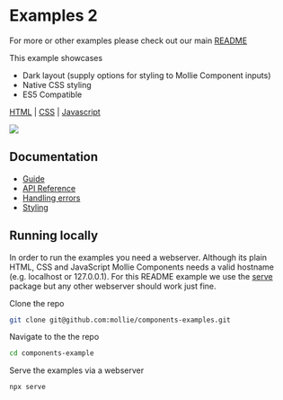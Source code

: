 # Examples 2

For more or other examples please check out our main [README](../)

This example showcases

- Dark layout (supply options for styling to Mollie Component inputs)
- Native CSS styling
- ES5 Compatible

[HTML](./index.html) | [CSS](./style.css) | [Javascript](./script.js)

![](screenshots/example-2.gif)

## Documentation

- [Guide](https://docs.mollie.com/guides/mollie-components/overview)
- [API Reference](https://docs.mollie.com/guides/mollie-components/reference)
- [Handling errors](https://docs.mollie.com/guides/mollie-components/handling-errors)
- [Styling](https://docs.mollie.com/guides/mollie-components/styling)

## Running locally

In order to run the examples you need a webserver. Although its plain HTML, CSS and JavaScript Mollie Components needs a valid hostname (e.g. localhost or 127.0.0.1). For this README example we use the [serve](https://www.npmjs.com/package/serve) package but any other webserver should work just fine.

Clone the repo

```bash
git clone git@github.com:mollie/components-examples.git
```

Navigate to the the repo

```bash
cd components-example
```

Serve the examples via a webserver

```bash
npx serve
```
